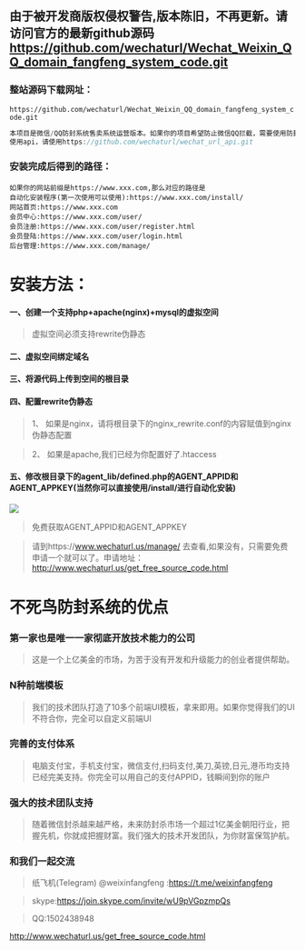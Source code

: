 ## 由于被开发商版权侵权警告,版本陈旧，不再更新。请访问官方的最新github源码 https://github.com/wechaturl/Wechat_Weixin_QQ_domain_fangfeng_system_code.git

### 整站源码下载网址：
`https://github.com/wechaturl/Wechat_Weixin_QQ_domain_fangfeng_system_code.git`

```javascript
本项目是微信/QQ防封系统售卖系统运营版本。如果你的项目希望防止微信QQ拦截，需要使用防封系统，请访问http://www.wechaturl.us
使用api，请使用https://github.com/wechaturl/wechat_url_api.git
```

### 安装完成后得到的路径：

    如果你的网站前缀是https://www.xxx.com,那么对应的路径是
    自动化安装程序(第一次使用可以使用):https://www.xxx.com/install/
    网站首页:https://www.xxx.com
    会员中心:https://www.xxx.com/user/
    会员注册:https://www.xxx.com/user/register.html
    会员登陆:https://www.xxx.com/user/login.html
    后台管理:https://www.xxx.com/manage/

# 安装方法：

#### 一、创建一个支持php+apache(nginx)+mysql的虚拟空间

> 虚拟空间必须支持rewrite伪静态

#### 二、虚拟空间绑定域名

#### 三、将源代码上传到空间的根目录

#### 四、配置rewrite伪静态

> 1、 如果是nginx，请将根目录下的nginx_rewrite.conf的内容赋值到nginx伪静态配置

> 2、 如果是apache,我们已经为你配置好了.htaccess

#### 五、修改根目录下的agent_lib/defined.php的AGENT_APPID和AGENT_APPKEY(当然你可以直接使用/install/进行自动化安装)
![](https://raw.githubusercontent.com/wechaturl/Wechat_Weixin_QQ_domain_fangfeng_system_code/master/own_static/guide_documents/install_page.png)

> 免费获取AGENT_APPID和AGENT_APPKEY

> 请到https://www.wechaturl.us/manage/ 去查看,如果没有，只需要免费申请一个就可以了。申请地址：http://www.wechaturl.us/get_free_source_code.html

# 不死鸟防封系统的优点

### 第一家也是唯一一家彻底开放技术能力的公司

> 这是一个上亿美金的市场，为苦于没有开发和升级能力的创业者提供帮助。

### N种前端模板

> 我们的技术团队打造了10多个前端UI模板，拿来即用。如果你觉得我们的UI不符合你，完全可以自定义前端UI

### 完善的支付体系

> 电脑支付宝，手机支付宝，微信支付,扫码支付,美刀,英镑,日元,港币均支持已经完美支持。你完全可以用自己的支付APPID，钱瞬间到你的账户

### 强大的技术团队支持

> 随着微信封杀越来越严格，未来防封杀市场一个超过1亿美金朝阳行业，把握先机，你就成把握财富。我们强大的技术开发团队，为你财富保驾护航。

### 和我们一起交流

> 纸飞机(Telegram) @weixinfangfeng :https://t.me/weixinfangfeng

> skype:https://join.skype.com/invite/wU9pVGpzmpQs

> QQ:1502438948

http://www.wechaturl.us/get_free_source_code.html
